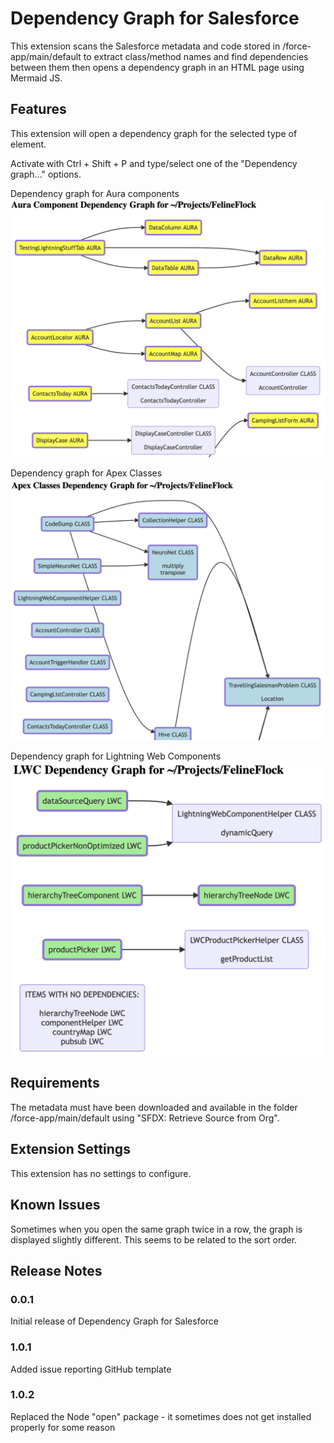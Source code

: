 # Dependency Graph for Salesforce

This extension scans the Salesforce metadata and code stored in /force-app/main/default to extract class/method names and find dependencies between them then opens a dependency graph in an HTML page using Mermaid JS.

## Features

This extension will open a dependency graph for the selected type of element.

Activate with Ctrl + Shift + P and type/select one of the "Dependency graph..." options.

Dependency graph for Aura components
![Dependency Graph for Aura components](images/AuraDependencyGraph.png)

Dependency graph for Apex Classes
![Dependency Graph for Apex classes](images/ClassDependencyGraph.png)

Dependency graph for Lightning Web Components
![Dependency Graph for Lightning Web Components](images/LWCDependencyGraph.png)
## Requirements

The metadata must have been downloaded and available in the folder /force-app/main/default using "SFDX: Retrieve Source from Org".

## Extension Settings

This extension has no settings to configure.

## Known Issues

Sometimes when you open the same graph twice in a row, the graph is displayed slightly different. This seems to be related to the sort order.

## Release Notes


### 0.0.1

Initial release of Dependency Graph for Salesforce

### 1.0.1

Added issue reporting GitHub template

### 1.0.2

Replaced the Node "open" package - it sometimes does not get installed properly for some reason
